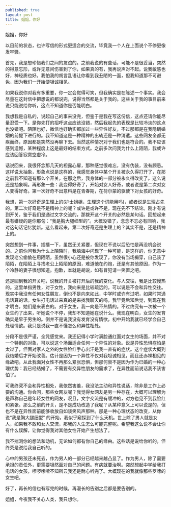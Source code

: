 ```yaml
---
published: true
layout: post
title: 姐姐，你好 
---
```


姐姐，你好

以目前的状态，也许写信的形式更适合的交流，毕竟我一个人在上面说个不停更像发牢骚。

首先，我是想珍惜我们之间的友谊的。之前我说的有些话，可能不是很妥当，突然的得意忘形，或许无意间伤害到了你，如果真的有，我再说声对不起。说我敏感也好，神经质也好。我怕我的胡言乱语让你看到我丑陋的一面，但我知道那不可避免，因为我们一开始便坦诚相见。

如果我说你对我有多重要，你一定会觉得可笑，但我确实是在陈述一个事实。我会尽量在这封信中把想说的都说完，说得当然都是关于我的。这些关于我的事目前来说只能说给你听，这点不知道你是否能明白。

我想我是自私的，说起自己的事来没完，但鉴于是我在写这份信，这点还请你能尽量忍受一下。是你先打的招呼这点应该没错，然后我起先的表现是比较冷淡的这点也没错吧。陌陌也好，微信也好确实都加过一些异性好友，不过那都是在我隐瞒婚姻的前提下进行的。我不知道这是一种精神的出轨还是一种消遣。这些网友全都无疾而终，原因都是突然没再聊下去。当然这种情况对于我们也是符合的。我不应该感到遗憾，某种程度上这是最好的结束方式。之前多次问我为什么上陌陌，我或许应该回答寂寞空虚冷。

话说回来，我很怀念那几天的袒露心扉，那种感觉很难忘，没有伪装，没有顾忌。这样说太抽象，形象点说是这样的，我感觉身体中某个开关被永久得打开了，在那之前我不知道有那么个开关，在那之后，我身体的一部分被永久得改变了。这么说还是抽象啊。再形象一些：我变得好奇了，开始对女人好奇，或者说是第二次对女人变得好奇。第一次好奇不出意料是在青春期，在荷尔蒙的驱使下对女孩的好奇。

我想，第一次好奇是生理上的(护士姐姐，生理这个词能用吗)，或者说是生理占先的。第二次好奇是不是精神上的呢？或许是或许不是，现在先不下结论。刚才有说到开关，鉴于我们是通过文字交流的，那拨开这个开关的必然是某句话。回想起来最有嫌疑的是你那句：“我是胸大腿细型的”。大概没错了，念念不忘必有回响，我对这句话记忆犹新。这么看起来，第二次好奇还是生理上的？其实不是，还是精神上的。

突然想到一件事，插播一下，虽然无关紧要，但现在不说以后恐怕是再没机会说的。之前你问我为什么上陌陌时，我脑海中闪现了一种可能，是这样的，你无意中发现老公偷偷在用陌陌，虽然很小心还是被你发现了，你没有当场揭穿，自己装了陌陌，在陌陌上寻找老公上陌陌的原因，难道他在约炮，还是有其他原因，作为一个冷静的妻子很想知道。抱歉，本就是胡说，如有冒犯请一笑置之吧。

还是回到我的开关吧，说我的开关被打开后的我的变化。与人交往，我是比较慢热的。这里单指男性，对于女性，我向来是比较疏远的，可以说是不会和异性交往。现实中我没有任何女性朋友，倒也不是向来如此，中学时或许有过吧，如果时常通电话算的话。女生打电话过来真的是来找我聊天的吗，我毕竟后知后觉，到现在我才明白，她们是来表白的。对于女生，我一向是不热情的。不过终究有一次被一个女生约了出来，听她说个不停，我却不知道她在说什么。我现在明白，女生的发育确实是早于男生的。倒并不是说我没有发育没有情欲，初中开始我就已经学会自己处理情欲。我只是说我一直不懂怎么和异性相处。

分段不是很严谨，全凭感觉来。我还记得小学时满脸通红面对女生的场面，并不对一个特别的对象，可以说这个场面适合任何一个异性的对象。说是异性恐惧症怕是太过了，但面对家人之外的女性脸红手心出汗是我一直有的症状。这个症状大概到我结婚后才开始改善。估计是因为一个异性不仅对我坦诚相见，而且还赤裸相见的缘故吧。从此我面对女性不再那么紧张恐惧，但那何尝不是因为作为已婚的一种心理优势：我已经结婚了，不需要有交异性朋友的需求了，在异性面前说话我不该害怕了。

可我终究不会和异性相处，我依然害羞，我没法主动和异性说话，除非是工作上必要的沟通。你会问，那些女网友呢？我觉得女网友是另一种存在，大概可以理解为是声称自己是年轻女性的网友，况且，文字交流是有缓冲的，对方也见不到我脸红和紧张。那么之前的开关，是不是成功改造了我呢？从某种意义上可以说是的，但也不是在异性面前能够收放自如谈笑风声那种。那是一种心理状态的改变，从你说“我是胸大腿细型” 的开始，我似乎窥探到了什么天机。世上除了男人就是女人，如果我不敢和女人交流，那我的人生怎么可能完整呢。希望我这么说不会让你有什么误解，让你觉得我对其他女性开始产生想法了。

我不揣测你的想法和动机，无论如何都有你自己的缘由。这些话是说给你听的，但终究是说给我自己听的。

心中的男孩还未死去，作为男人的一部分已经越来越凸显了。作为男人，除了需要承担的责任外，更需要坦然面对自己的问题。有病就要治啊。突然想起中学给我打电话的女孩，啰啰嗦嗦不知所云我还是耐心听完了。大概现在的我就像那些罗嗦的女生吧。

好了，再长的信也有写完的时候，再漫长的告别之后都是要告别的。

姐姐，今夜我不关心人类，我只想你。

